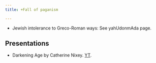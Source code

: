```yaml
---
title: +Fall of paganism

---
```

- Jewish intolerance to Greco-Roman ways: See yahUdonmAda page.

## Presentations
- Darkening Age by Catherine Nixey. [YT](https://www.youtube.com/watch?v=lyjHV4deJPs).